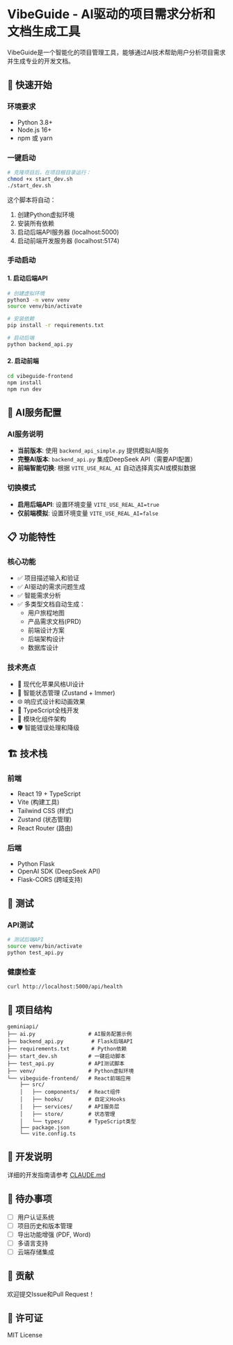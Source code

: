 # VibeGuide - AI驱动的项目需求分析和文档生成工具

VibeGuide是一个智能化的项目管理工具，能够通过AI技术帮助用户分析项目需求并生成专业的开发文档。

## 🚀 快速开始

### 环境要求
- Python 3.8+
- Node.js 16+
- npm 或 yarn

### 一键启动
```bash
# 克隆项目后，在项目根目录运行：
chmod +x start_dev.sh
./start_dev.sh
```

这个脚本将自动：
1. 创建Python虚拟环境
2. 安装所有依赖
3. 启动后端API服务器 (localhost:5000)
4. 启动前端开发服务器 (localhost:5174)

### 手动启动

#### 1. 启动后端API
```bash
# 创建虚拟环境
python3 -m venv venv
source venv/bin/activate

# 安装依赖
pip install -r requirements.txt

# 启动后端
python backend_api.py
```

#### 2. 启动前端
```bash
cd vibeguide-frontend
npm install
npm run dev
```

## 🤖 AI服务配置

### AI服务说明
- **当前版本**: 使用 `backend_api_simple.py` 提供模拟AI服务
- **完整AI版本**: `backend_api.py` 集成DeepSeek API（需要API配置）
- **前端智能切换**: 根据 `VITE_USE_REAL_AI` 自动选择真实AI或模拟数据

### 切换模式
- **启用后端API**: 设置环境变量 `VITE_USE_REAL_AI=true` 
- **仅前端模拟**: 设置环境变量 `VITE_USE_REAL_AI=false`

## 📋 功能特性

### 核心功能
- ✅ 项目描述输入和验证
- ✅ AI驱动的需求问题生成
- ✅ 智能需求分析
- ✅ 多类型文档自动生成：
  - 用户旅程地图
  - 产品需求文档(PRD)
  - 前端设计方案
  - 后端架构设计
  - 数据库设计

### 技术亮点
- 🎨 现代化苹果风格UI设计
- 🔄 智能状态管理 (Zustand + Immer)
- 🌐 响应式设计和动画效果
- 🔧 TypeScript全栈开发
- 🚀 模块化组件架构
- 🛡️ 智能错误处理和降级

## 🏗️ 技术栈

### 前端
- React 19 + TypeScript
- Vite (构建工具)
- Tailwind CSS (样式)
- Zustand (状态管理)
- React Router (路由)

### 后端
- Python Flask
- OpenAI SDK (DeepSeek API)
- Flask-CORS (跨域支持)

## 🧪 测试

### API测试
```bash
# 测试后端API
source venv/bin/activate
python test_api.py
```

### 健康检查
```bash
curl http://localhost:5000/api/health
```

## 📁 项目结构

```
geminiapi/
├── ai.py                 # AI服务配置示例
├── backend_api.py         # Flask后端API
├── requirements.txt       # Python依赖
├── start_dev.sh          # 一键启动脚本
├── test_api.py           # API测试脚本
├── venv/                 # Python虚拟环境
└── vibeguide-frontend/   # React前端应用
    ├── src/
    │   ├── components/   # React组件
    │   ├── hooks/        # 自定义Hooks
    │   ├── services/     # API服务层
    │   ├── store/        # 状态管理
    │   └── types/        # TypeScript类型
    ├── package.json
    └── vite.config.ts
```

## 🔧 开发说明

详细的开发指南请参考 [CLAUDE.md](./CLAUDE.md)

## 📝 待办事项

- [ ] 用户认证系统
- [ ] 项目历史和版本管理
- [ ] 导出功能增强 (PDF, Word)
- [ ] 多语言支持
- [ ] 云端存储集成

## 🤝 贡献

欢迎提交Issue和Pull Request！

## 📄 许可证

MIT License